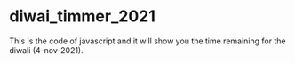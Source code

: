 # diwai_timmer_2021

This is the code of javascript and it will show you the time remaining for the diwali (4-nov-2021). 
